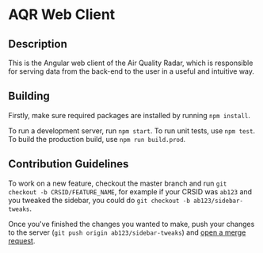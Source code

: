 # AQR Web Client

## Description

This is the Angular web client of the Air Quality Radar, which is responsible for serving data from the back-end to the user in a useful and intuitive way.

## Building

Firstly, make sure required packages are installed by running `npm install`.

To run a development server, run `npm start`.  To run unit tests, use `npm test`.  To build the production build, use `npm run build.prod`.

## Contribution Guidelines

To work on a new feature, checkout the master branch and run `git checkout -b CRSID/FEATURE_NAME`, for example if your CRSID was `ab123` and you tweaked the sidebar, you could do `git checkout -b ab123/sidebar-tweaks`.  

Once you've finished the changes you wanted to make, push your changes to the server (`git push origin ab123/sidebar-tweaks`) and [open a merge request](https://gitlab.com/air-quality-radar/AQR-Web-Client/merge_requests).